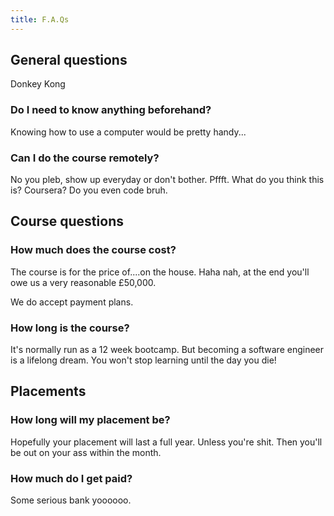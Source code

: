 ```yaml
---
title: F.A.Qs
---
```

## General questions

Donkey Kong

### Do I need to know anything beforehand?

Knowing how to use a computer would be pretty handy...

### Can I do the course remotely?

No you pleb, show up everyday or don't bother. Pffft. What do you think this is? Coursera? Do you even code bruh. 

## Course questions

### How much does the course cost?

The course is for the price of....on the house. Haha nah, at the end you'll owe us a very reasonable £50,000. 

We do accept payment plans.

### How long is the course?

It's normally run as a 12 week bootcamp. But becoming a software engineer is a lifelong dream. You won't stop learning until the day you die!

## Placements

### How long will my placement be?

Hopefully your placement will last a full year. Unless you're shit. Then you'll be out on your ass within the month.

### How much do I get paid?

Some serious bank yoooooo.
